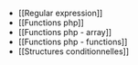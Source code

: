 * [[Regular expression]]
* [[Functions php]]
* [[Functions php - array]]
* [[Functions php - functions]]
* [[Structures conditionnelles]]
